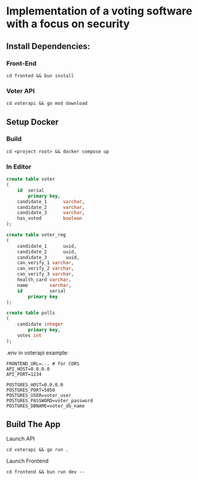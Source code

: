 # Implementation of a voting software with a focus on security






## Install Dependencies:

### Front-End
```
cd fronted && bun install
```

### Voter API
```
cd voterapi && go mod download
```


## Setup Docker


### Build
```
cd <project root> && docker compose up
```

### In Editor 
```sql
create table voter
(
    id  serial
        primary key,
    candidate_1      varchar,
    candidate_2      varchar,
    candidate_3      varchar,
    has_voted        boolean
);

create table voter_reg
(
    candidate_1      uuid,
    candidate_2      uuid,
    candidate_3       uuid,
    can_verify_1 varchar,
    can_verify_2 varchar,
    can_verify_3 varchar,
    health_card varchar,
    name        varchar,
    id          serial
        primary key
);

create table polls
(
    candidate integer
        primary key,
    votes int
);

```

.env in voterapi example:
```.env
FRONTEND_URL=... # for CORS
API_HOST=0.0.0.0
API_PORT=1234

POSTGRES_HOST=0.0.0.0
POSTGRES_PORT=5050
POSTGRES_USER=voter_user
POSTGRES_PASSWORD=voter_password
POSTGRES_DBNAME=voter_db_name
```

## Build The App

Launch API
```
cd voterapi && go run .
```

Launch Frontend
```
cd frontend && bun run dev --
```
